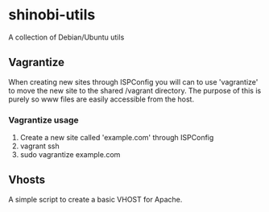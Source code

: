 # shinobi-utils

A collection of Debian/Ubuntu utils

## Vagrantize

When creating new sites through ISPConfig you will can to use 'vagrantize' to move the new site to the shared /vagrant directory.
The purpose of this is purely so www files are easily accessible from the host.

### Vagrantize usage

1. Create a new site called 'example.com' through ISPConfig
2. vagrant ssh
3. sudo vagrantize example.com

## Vhosts

A simple script to create a basic VHOST for Apache.
